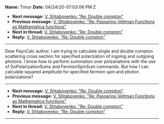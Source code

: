 **Name:** Timur
**Date:** 04/24/20-07:03:06 PM Z

  - **Next message:** [V. Shtabovenko: "Re: Double compton"](1588.html)
  - **Previous message:** [V. Shtabovenko: "Re: Passarino Veltman
    Functions as Mathematica functions"](1586.html)
  - **Next in thread:** [V. Shtabovenko: "Re: Double
    compton"](1588.html)
  - **Reply:** [V. Shtabovenko: "Re: Double compton"](1588.html)

-----

Dear FeynCalc author. I am trying to calculate single and double compton
scattering cross section for specified polarization of ingoing and
outgoing photons. I know how to perform summation over polzariations
with the use of DoPolarizationSums and FermionSpinSum commands. But how
I can calculate squared amplitude for specified fermion spin and photon
polarizations?  

-----

  - **Next message:** [V. Shtabovenko: "Re: Double compton"](1588.html)
  - **Previous message:** [V. Shtabovenko: "Re: Passarino Veltman
    Functions as Mathematica functions"](1586.html)
  - **Next in thread:** [V. Shtabovenko: "Re: Double
    compton"](1588.html)
  - **Reply:** [V. Shtabovenko: "Re: Double compton"](1588.html)

-----

